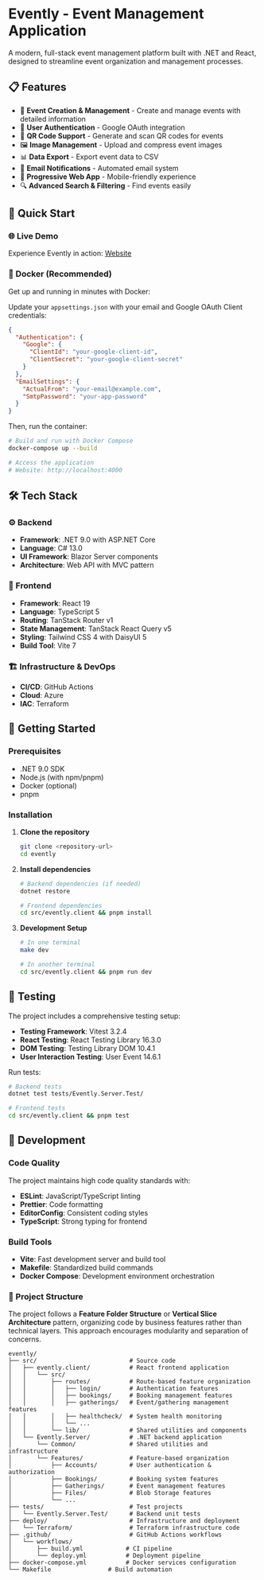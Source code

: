 ﻿# Evently - Event Management Application

A modern, full-stack event management platform built with .NET and React, designed to streamline event organization and management processes.

## 📋 Features
- 🎫 **Event Creation & Management** - Create and manage events with detailed information
- 👥 **User Authentication** - Google OAuth integration
- 📱 **QR Code Support** - Generate and scan QR codes for events
- 🖼️ **Image Management** - Upload and compress event images
- 📊 **Data Export** - Export event data to CSV
- 📧 **Email Notifications** - Automated email system
- 📱 **Progressive Web App** - Mobile-friendly experience
- 🔍 **Advanced Search & Filtering** - Find events easily


## 🚀 Quick Start

### 🌐 Live Demo
Experience Evently in action: [Website](https://ca-evently-prod-sea.graybush-4e3751bc.southeastasia.azurecontainerapps.io/)

### 🐳 Docker (Recommended)
Get up and running in minutes with Docker:

Update your `appsettings.json` with your email and Google OAuth Client credentials:

   ```json
   {
     "Authentication": {
       "Google": {
         "ClientId": "your-google-client-id",
         "ClientSecret": "your-google-client-secret"
       }
     },
     "EmailSettings": {
       "ActualFrom": "your-email@example.com",
       "SmtpPassword": "your-app-password"
     }
   }
   ```
Then, run the container:

```bash
# Build and run with Docker Compose
docker-compose up --build

# Access the application
# Website: http://localhost:4000
```


## 🛠 Tech Stack
### ⚙️ Backend
- **Framework**: .NET 9.0 with ASP.NET Core
- **Language**: C# 13.0
- **UI Framework**: Blazor Server components
- **Architecture**: Web API with MVC pattern

### 🎨 Frontend
- **Framework**: React 19
- **Language**: TypeScript 5
- **Routing**: TanStack Router v1
- **State Management**: TanStack React Query v5
- **Styling**: Tailwind CSS 4 with DaisyUI 5
- **Build Tool**: Vite 7

### 🏗️ Infrastructure & DevOps
- **CI/CD**: GitHub Actions
- **Cloud**: Azure
- **IAC**: Terraform

## 🏁 Getting Started

### Prerequisites
- .NET 9.0 SDK
- Node.js (with npm/pnpm)
- Docker (optional)
- pnpm

### Installation

1. **Clone the repository**
   ```bash
   git clone <repository-url>
   cd evently

2. **Install dependencies**
   ```bash
   # Backend dependencies (if needed)
   dotnet restore

   # Frontend dependencies
   cd src/evently.client && pnpm install
   ```

3. **Development Setup**
   ```bash
   # In one terminal
   make dev
   
   # In another terminal
   cd src/evently.client && pnpm run dev
   ```

## 🧪 Testing
The project includes a comprehensive testing setup:
- **Testing Framework**: Vitest 3.2.4
- **React Testing**: React Testing Library 16.3.0
- **DOM Testing**: Testing Library DOM 10.4.1
- **User Interaction Testing**: User Event 14.6.1

Run tests:
``` bash
# Backend tests
dotnet test tests/Evently.Server.Test/

# Frontend tests
cd src/evently.client && pnpm test
```


## 🔧 Development
### Code Quality
The project maintains high code quality standards with:
- **ESLint**: JavaScript/TypeScript linting
- **Prettier**: Code formatting
- **EditorConfig**: Consistent coding styles
- **TypeScript**: Strong typing for frontend

### Build Tools
- **Vite**: Fast development server and build tool
- **Makefile**: Standardized build commands
- **Docker Compose**: Development environment orchestration

### 📁 Project Structure
The project follows a **Feature Folder Structure** or **Vertical Slice Architecture** pattern, 
organizing code by business features rather than technical layers. This approach encourages modularity and separation of concerns.

``` 
evently/
├── src/                          # Source code
│   ├── evently.client/           # React frontend application
│   │   └── src/
│   │       ├── routes/           # Route-based feature organization
│   │       │   ├── login/        # Authentication features
│   │       │   ├── bookings/     # Booking management features
│   │       │   ├── gatherings/   # Event/gathering management features
│   │       │   ├── healthcheck/  # System health monitoring
│   │       │   └── ...           
│   │       └── lib/              # Shared utilities and components
│   └── Evently.Server/           # .NET backend application
│       └── Common/               # Shared utilities and infrastructure
│       └── Features/             # Feature-based organization
│           ├── Accounts/         # User authentication & authorization
│           ├── Bookings/         # Booking system features
│           ├── Gatherings/       # Event management features
│           ├── Files/            # Blob Storage features
│           └── ...           
├── tests/                        # Test projects
│   └── Evently.Server.Test/      # Backend unit tests
├── deploy/                       # Infrastructure and deployment
│   └── Terraform/                # Terraform infrastructure code
├── .github/                      # GitHub Actions workflows
│   └── workflows/
│       ├── build.yml            # CI pipeline
│       └── deploy.yml           # Deployment pipeline
├── docker-compose.yml           # Docker services configuration
└── Makefile                # Build automation
```